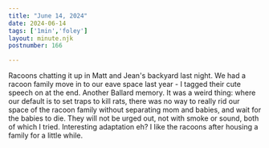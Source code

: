 ```yaml
---
title: "June 14, 2024"
date: 2024-06-14
tags: ['1min','foley']
layout: minute.njk
postnumber: 166

---
```


Racoons chatting it up in Matt and Jean's backyard last night. We had a racoon family move in to our eave space last year - I tagged their cute speech on at the end. Another Ballard memory. It was a weird thing: where our default is to set traps to kill rats, there was no way to really rid our space of the racoon family without separating mom and babies, and wait for the babies to die. They will not be urged out, not with smoke or sound, both of which I tried. Interesting adaptation eh? I like the racoons after housing a family for a little while.   
